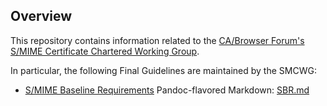 ## Overview

This repository contains information related to the
[CA/Browser Forum's](https://www.cabforum.org)
[S/MIME Certificate Chartered Working Group](https://cabforum.org/working-groups/smime-certificate-wg/).

In particular, the following Final Guidelines are maintained by the SMCWG:
* [S/MIME Baseline Requirements](https://cabforum.org/)
  Pandoc-flavored Markdown: [SBR.md](SBR.md)